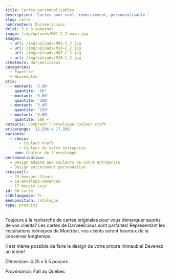 ```yaml
---
title: Cartes personnalisables
description: 'Cartes pour noël, remerciement, personnalisable '
slug: carte
nomcreateur: Darveelicious
delai: 2 à 3 semaines
image: /img/uploads/M01-C_2-main.jpg
images:
  - url: /img/uploads/M01-C_2.jpg
  - url: /img/uploads/M10-C_2.jpg
  - url: /img/uploads/M07-C_2.jpg
  - url: /img/uploads/M18-C_2.jpg
createurs: darveelicious
categories:
  - Papetrie
  - Nouveautés
prix:
  - montant: '3.90'
    quantite: '50'
  - montant: '3.60'
    quantite: '100'
  - montant: '3.45'
    quantite: '250'
  - montant: '3.00'
    quantite: 500 +
noteprix: Comprend l'enveloppe couleur craft
pricerange: '12,50$ à 17,50$'
variante:
  - choix:
      - Couleur Kraft
      - Couleur de votre entreprise
    nom: Couleur de l'enveloppe
personnalisation:
  - Design adapté aux couleurs de votre entreprise
  - Design entièrement personnalisé
crosssell:
  - 29-bouquet-fleurs
  - 18-envelopp-semences
  - 17-bougie-soja
id: 30-carte
i18nlanguage: fr
menuposition: catalogue
type: produits
---
```

Toujours à la recherche de cartes originales pour vous démarquer auprès de vos clients? Les cartes de Darveelicious sont parfaites! Représentant les installations icôniques de Montréal, vos clients seront heureux de la conserver longtemps.

Il est même possible de faire le design de votre propre immeuble! Devenez un icône!

_Dimension:_ 4.25 x 5.5 pouces

*Provenance*: Fait au Québec

